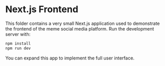 # Next.js Frontend

This folder contains a very small Next.js application used to demonstrate the frontend of the meme social media platform. Run the development server with:

```bash
npm install
npm run dev
```

You can expand this app to implement the full user interface.
